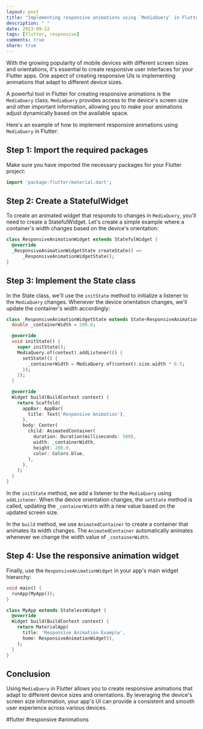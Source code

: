 ```yaml
---
layout: post
title: "Implementing responsive animations using `MediaQuery` in Flutter"
description: " "
date: 2023-09-22
tags: [flutter, responsive]
comments: true
share: true
---
```


With the growing popularity of mobile devices with different screen sizes and orientations, it's essential to create responsive user interfaces for your Flutter apps. One aspect of creating responsive UIs is implementing animations that adapt to different device sizes.

A powerful tool in Flutter for creating responsive animations is the `MediaQuery` class. `MediaQuery` provides access to the device's screen size and other important information, allowing you to make your animations adjust dynamically based on the available space.

Here's an example of how to implement responsive animations using `MediaQuery` in Flutter:

## Step 1: Import the required packages

Make sure you have imported the necessary packages for your Flutter project:

```dart
import 'package:flutter/material.dart';
```

## Step 2: Create a StatefulWidget

To create an animated widget that responds to changes in `MediaQuery`, you'll need to create a StatefulWidget. Let's create a simple example where a container's width changes based on the device's orientation:

```dart
class ResponsiveAnimationWidget extends StatefulWidget {
  @override
  _ResponsiveAnimationWidgetState createState() =>
      _ResponsiveAnimationWidgetState();
}
```

## Step 3: Implement the State class

In the State class, we'll use the `initState` method to initialize a listener to the `MediaQuery` changes. Whenever the device orientation changes, we'll update the container's width accordingly:

```dart
class _ResponsiveAnimationWidgetState extends State<ResponsiveAnimationWidget> {
  double _containerWidth = 200.0;

  @override
  void initState() {
    super.initState();
    MediaQuery.of(context).addListener(() {
      setState(() {
        _containerWidth = MediaQuery.of(context).size.width * 0.5;
      });
    });
  }

  @override
  Widget build(BuildContext context) {
    return Scaffold(
      appBar: AppBar(
        title: Text('Responsive Animation'),
      ),
      body: Center(
        child: AnimatedContainer(
          duration: Duration(milliseconds: 500),
          width: _containerWidth,
          height: 200.0,
          color: Colors.blue,
        ),
      ),
    );
  }
}
```

In the `initState` method, we add a listener to the `MediaQuery` using `addListener`. When the device orientation changes, the `setState` method is called, updating the `_containerWidth` with a new value based on the updated screen size.

In the `build` method, we use `AnimatedContainer` to create a container that animates its width changes. The `AnimatedContainer` automatically animates whenever we change the width value of `_containerWidth`.

## Step 4: Use the responsive animation widget

Finally, use the `ResponsiveAnimationWidget` in your app's main widget hierarchy:

```dart
void main() {
  runApp(MyApp());
}

class MyApp extends StatelessWidget {
  @override
  Widget build(BuildContext context) {
    return MaterialApp(
      title: 'Responsive Animation Example',
      home: ResponsiveAnimationWidget(),
    );
  }
}
```

## Conclusion

Using `MediaQuery` in Flutter allows you to create responsive animations that adapt to different device sizes and orientations. By leveraging the device's screen size information, your app's UI can provide a consistent and smooth user experience across various devices.

#flutter #responsive #animations